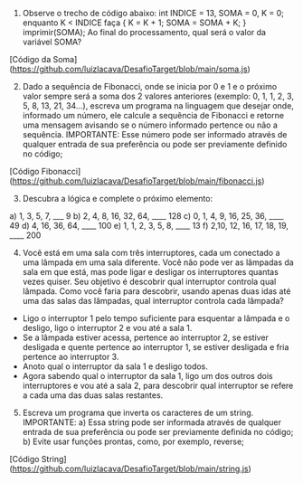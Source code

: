 1)	Observe o trecho de código abaixo: 
int INDICE = 13, SOMA = 0, K = 0; 
enquanto K < INDICE faça 
{
 K = K + 1; 
SOMA = SOMA + K;
 }
 imprimir(SOMA); 
Ao final do processamento, qual será o valor da variável SOMA? 

[Código da Soma] (https://github.com/luizlacava/DesafioTarget/blob/main/soma.js)


2) Dado a sequência de Fibonacci, onde se inicia por 0 e 1 e o próximo valor sempre será a soma dos 2 valores anteriores (exemplo: 0, 1, 1, 2, 3, 5, 8, 13, 21, 34...), escreva um programa na linguagem que desejar onde, informado um número, ele calcule a sequência de Fibonacci e retorne uma mensagem avisando se o número informado pertence ou não a sequência. 
IMPORTANTE: Esse número pode ser informado através de qualquer entrada de sua preferência ou pode ser previamente definido no código;

[Código Fibonacci] (https://github.com/luizlacava/DesafioTarget/blob/main/fibonacci.js)


3) Descubra a lógica e complete o próximo elemento: 

a) 1, 3, 5, 7, ___ 9
b) 2, 4, 8, 16, 32, 64, ____ 128
c) 0, 1, 4, 9, 16, 25, 36, ____ 49
d) 4, 16, 36, 64, ____ 100
e) 1, 1, 2, 3, 5, 8, ____ 13
f) 2,10, 12, 16, 17, 18, 19, ____ 200


4) Você está em uma sala com três interruptores, cada um conectado a uma lâmpada em uma sala diferente. Você não pode ver as lâmpadas da sala em que está, mas pode ligar e desligar os interruptores quantas vezes quiser. Seu objetivo é descobrir qual interruptor controla qual lâmpada. Como você faria para descobrir, usando apenas duas idas até uma das salas das lâmpadas, qual interruptor controla cada lâmpada?

- Ligo o interruptor 1 pelo tempo suficiente para esquentar a lâmpada e o desligo, ligo o interruptor 2 e vou até a sala 1.
- Se a lâmpada estiver acessa, pertence ao interruptor 2, se estiver desligada e quente pertence ao interruptor 1, se estiver desligada e fria pertence ao interruptor 3.
- Anoto qual o interruptor da sala 1 e desligo todos.
- Agora sabendo qual o interruptor da sala 1, ligo um dos outros dois interruptores e vou até a sala 2, para descobrir qual interruptor se refere a cada uma das duas salas restantes.


5) Escreva um programa que inverta os caracteres de um string. IMPORTANTE: 
a) Essa string pode ser informada através de qualquer entrada de sua preferência ou pode ser previamente definida no código; 
b) Evite usar funções prontas, como, por exemplo, reverse;

[Código String] (https://github.com/luizlacava/DesafioTarget/blob/main/string.js)

